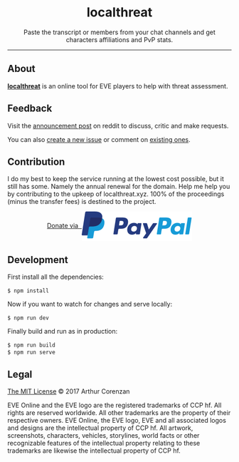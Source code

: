 <h1 align="center">localthreat</h1>
<p align="center">Paste the transcript or members from your chat channels and get characters affiliations and PvP stats.</p>

---

## About

**[localthreat](https://localthreat.xyz/)** is an online tool for EVE players to help with threat assessment.

## Feedback

Visit the [announcement post](https://www.reddit.com/r/Eve/comments/7kl31a/localthreatxyz/) on reddit to discuss, critic and make requests.

You can also [create a new issue](issues/new) or comment on [existing ones](issues).

## Contribution

I do my best to keep the service running at the lowest cost possible, but it still has some. Namely the annual renewal for the domain. Help me help you by contributing to the upkeep of localthreat.xyz. 100% of the proceedings (minus the transfer fees) is destined to the project.

<p align="center">
  <a href="https://www.paypal.com/cgi-bin/webscr?cmd=_s-xclick&hosted_button_id=B9KBZJP99YAE8&source=url">
    Donate&nbsp;via&nbsp;&nbsp;<img src="paypal.svg" alt="PayPal" valign="middle">
  </a>
</p>

## Development

First install all the dependencies:

```shell
$ npm install
```

Now if you want to watch for changes and serve locally:

```shell
$ npm run dev
```

Finally build and run as in production:

```shell
$ npm run build
$ npm run serve
```

## Legal

[The MIT License](LICENSE.txt) © 2017 Arthur Corenzan

EVE Online and the EVE logo are the registered trademarks of CCP hf. All rights are reserved worldwide. All other trademarks are the property of their respective owners. EVE Online, the EVE logo, EVE and all associated logos and designs are the intellectual property of CCP hf. All artwork, screenshots, characters, vehicles, storylines, world facts or other recognizable features of the intellectual property relating to these trademarks are likewise the intellectual property of CCP hf.
